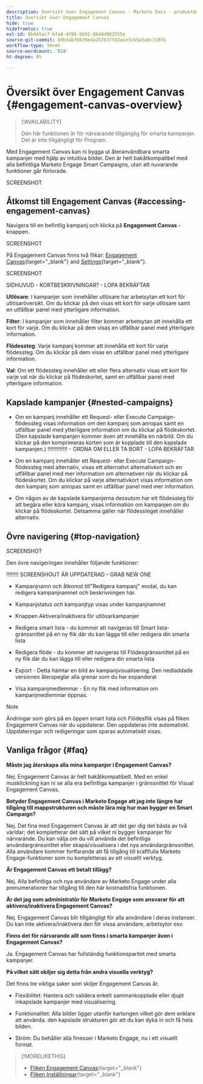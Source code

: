 ```yaml
---
description: Översikt över Engagement Canvas - Marketo Docs - produktdokumentation
title: Översikt över Engagement Canvas
hide: true
hidefromtoc: true
exl-id: 0b445ac7-bfa4-4f86-bb92-86d4d982555e
source-git-commit: 60b3abf6639e4a257b37fd3ace3cb5a3a6c318fb
workflow-type: tm+mt
source-wordcount: '818'
ht-degree: 0%

---
```


# Översikt över Engagement Canvas {#engagement-canvas-overview}

>[!AVAILABILITY]
>
>Den här funktionen är för närvarande tillgänglig för smarta kampanjer. Det är inte tillgängligt för Program.

Med Engagement Canvas kan ni bygga ut återanvändbara smarta kampanjer med hjälp av intuitiva bilder. Den är helt bakåtkompatibel med alla befintliga Marketo Engage Smart Campaigns, utan att nuvarande funktioner går förlorade.

SCREENSHOT

## Åtkomst till Engagement Canvas {#accessing-engagement-canvas}

Navigera till en befintlig kampanj och klicka på **Engagement Canvas** -knappen.

SCREENSHOT

På Engagement Canvas finns två flikar: [Engagement Canvas](/help/marketo/product-docs/core-marketo-concepts/engagement-canvas/engagement-canvas-tab.md){target="_blank"} and [Settings](/help/marketo/product-docs/core-marketo-concepts/engagement-canvas/engagement-canvas-tab.md){target="_blank"}.

SCREENSHOT

SIDHUVUD - KORTBESKRIVNINGAR? - LOPA BEKRÄFTAR

**Utlösare**: I kampanjer som innehåller utlösare har arbetsytan ett kort för utlösaröversikt. Om du klickar på den visas ett kort för varje utlösare samt en utfällbar panel med ytterligare information.

**Filter**: I kampanjer som innehåller filter kommer arbetsytan att innehålla ett kort för varje. Om du klickar på dem visas en utfällbar panel med ytterligare information.

**Flödessteg**: Varje kampanj kommer att innehålla ett kort för varje flödessteg. Om du klickar på dem visas en utfällbar panel med ytterligare information.

**Val**: Om ett flödessteg innehåller ett eller flera alternativ visas ett kort för varje val när du klickar på flödeskortet, samt en utfällbar panel med ytterligare information.

## Kapslade kampanjer {#nested-campaigns}

* Om en kampanj innehåller ett Request- eller Execute Campaign-flödessteg visas information om den kampanj som anropas samt en utfällbar panel med ytterligare information om du klickar på flödeskortet. (Den kapslade kampanjen kommer även att innehålla en närbild. Om du klickar på den komprimeras korten som är kopplade till den kapslade kampanjen.) !!!!!!!!!!!!! - ORDNA OM ELLER TA BORT - LOPA BEKRÄFTAR

* Om en kampanj innehåller ett Request- eller Execute Campaign-flödessteg med alternativ, visas ett alternativt alternativkort och en utfällbar panel med mer information om alternativen när du klickar på flödeskortet. Om du klickar på varje alternativkort visas information om den kampanj som anropas samt en utfällbar panel med mer information.

* Om någon av de kapslade kampanjerna dessutom har ett flödessteg för att begära eller köra kampanj, visas information om kampanjen om du klickar på flödeskortet. Detsamma gäller när flödessteget innehåller alternativ.

## Övre navigering {#top-navigation}

SCREENSHOT

Den övre navigeringen innehåller följande funktioner:

!!!!!!!! SCREENSHOUT ÄR UPPDATERAD - GRAB NEW ONE

* Kampanjnamn och åtkomst till&quot;Redigera kampanj&quot; modal, du kan redigera kampanjnamnet och beskrivningen här.

* Kampanjstatus och kampanjtyp visas under kampanjnamnet

* Knappen Aktivera/inaktivera för utlösarkampanjer

* Redigera smart lista - du kommer att navigeras till Smart lista-gränssnittet på en ny flik där du kan lägga till eller redigera din smarta lista

* Redigera flöde - du kommer att navigeras till Flödesgränssnittet på en ny flik där du kan lägga till eller redigera din smarta lista

* Export - Detta hämtar en bild av kampanjvisualisering. Den nedladdade versionen återspeglar alla grenar som du har expanderat

* Visa kampanjmedlemmar - En ny flik med information om kampanjmedlemmar öppnas.

>[!NOTE]
>
>Ändringar som görs på en öppen smart lista och Flödesflik visas på fliken Engagement Canvas när du uppdaterar. Den uppdateras inte automatiskt. Uppdateringar och redigeringar som sparas automatiskt visas.

## Vanliga frågor {#faq}

**Måste jag återskapa alla mina kampanjer i Engagement Canvas?**

Nej. Engagement Canvas är helt bakåtkompatibelt. Med en enkel musklickning kan ni se alla era befintliga kampanjer i gränssnittet för Visual Engagement Canvas.

**Betyder Engagement Canvas i Marketo Engage att jag inte längre har tillgång till mappstrukturen och måste lära mig hur man bygger en Smart Campaign?**

Nej. Det fina med Engagement Canvas är att det ger dig det bästa av två världar; det kompletterar det sätt på vilket ni bygger kampanjer för närvarande. Du kan välja om du vill använda det befintliga användargränssnittet eller skapa/visualisera i det nya användargränssnittet. Alla användare kommer fortfarande att få tillgång till kraftfulla Marketo Engage-funktioner som nu kompletteras av ett visuellt verktyg.

**Är Engagement Canvas ett betalt tillägg?**

Nej. Alla befintliga och nya användare av Marketo Engage under alla prenumerationer har tillgång till den här kostnadsfria funktionen.

**Är det jag som administratör för Marketo Engage som ansvarar för att aktivera/inaktivera Engagement Canvas?**

Nej. Engagement Canvas blir tillgängligt för alla användare i deras instanser. Du kan inte aktivera/inaktivera den för vissa användare, arbetsytor osv.

**Finns det för närvarande allt som finns i smarta kampanjer även i Engagement Canvas?**

Ja. Engagement Canvas har fullständig funktionsparitet med smarta kampanjer.

**På vilket sätt skiljer sig detta från andra visuella verktyg?**

Det finns tre viktiga saker som skiljer Engagement Canvas åt:

* Flexibilitet: Hantera och validera enkelt sammankopplade eller djupt inkapslade kampanjer med visualisering.

* Funktionalitet: Alla bilder ligger utanför kartongen vilket gör dem enklare att använda. den kapslade strukturen gör att du kan dyka in och få hela bilden.

* Ström: Du behåller alla finesser i Marketo Engage, nu i ett visuellt format.

>[!MORELIKETHIS]
>
>* [Fliken Engagement Canvas](/help/marketo/product-docs/core-marketo-concepts/engagement-canvas/engagement-canvas-tab.md){target="_blank"}
>* [Fliken Inställningar](/help/marketo/product-docs/core-marketo-concepts/engagement-canvas/settings-tab.md){target="_blank"}
